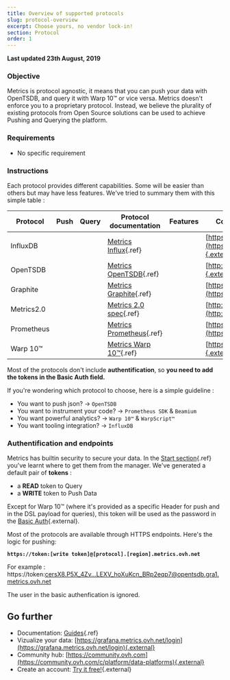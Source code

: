 ```yaml
---
title: Overview of supported protocols
slug: protocol-overview
excerpt: Choose yours, no vendor lock-in!
section: Protocol
order: 1
---
```


**Last updated 23th August, 2019**

### Objective

Metrics is protocol agnostic, it means that you can push your data with OpenTSDB, and query it with Warp 10™ or vice versa.
Metrics doesn't enforce you to a proprietary protocol. Instead, we believe the plurality of existing protocols from Open Source solutions can be used to achieve Pushing and Querying the platform.

### Requirements

- No specific requirement

### Instructions

Each protocol provides different capabilities. Some will be easier than others but may have less features. We've tried to summary them with this simple table :

| Protocol   | Push                         | Query                        | Protocol documentation                                            | Features                                                                          | Corresponding Open Source project                                                                   |
| ---------- | ---------------------------- | ---------------------------- | ----------------------------------------------------------------- | --------------------------------------------------------------------------------- | --------------------------------------------------------------------------------------------------- |
| InfluxDB   | <i class="fas fa-check"></i> | <i class="fas fa-check"></i> | [Metrics Influx](../protocol_influxdb/guide.fr-fr.md){.ref}       | <i class="fas fa-star"></i>                                                       | [https://docs.influxdata.com/influxdb/v1.7/](https://docs.influxdata.com/influxdb/v1.7/){.external} |
| OpenTSDB   | <i class="fas fa-check"></i> | <i class="fas fa-check"></i> | [Metrics OpenTSDB](../protocol_opentsdb/guide.fr-fr.md){.ref}     | <i class="fas fa-star"><i class="fas fa-star">                                    | [http://opentsdb.net/](http://opentsdb.net/){.external}                                             |
| Graphite   | <i class="fas fa-check"></i> | <i class="fas fa-check"></i> | [Metrics Graphite](../protocol_graphite/guide.fr-fr.md){.ref}     | <i class="fas fa-star"><i class="fas fa-star"></i>                                | [https://graphiteapp.org/](https://graphiteapp.org/){.external}                                     |
| Metrics2.0 | <i class="fas fa-check"></i> | <i class="fas fa-times"></i> | [Metrics 2.0 spec](../protocol_opentsdb/guide.fr-fr.md){.ref}     | <i class="fas fa-star"><i class="fas fa-star">                                    | [http://metrics20.org/](http://metrics20.org/){.external}                                           |
| Prometheus | <i class="fas fa-check"></i> | <i class="fas fa-check"></i> | [Metrics Prometheus](../protocol_prometheus/guide.fr-fr.md){.ref} | <i class="fas fa-star"></i><i class="fas fa-star"></i>                            | [https://prometheus.io/](https://prometheus.io/){.external}                                         |
| Warp 10™   | <i class="fas fa-check"></i> | <i class="fas fa-check"></i> | [Metrics Warp 10™](../protocol_warp10/guide.fr-fr.md){.ref}       | <i class="fas fa-star"></i><i class="fas fa-star"></i><i class="fas fa-star"></i> | [https://warp10.io/](https://warp10.io/){.external}                                                 |

Most of the protocols don't include **authentification**, so **you need to add the tokens in the Basic Auth field.**

If you're wondering which protocol to choose, here is a simple guideline :

- You want to push json? -> `OpenTSDB`
- You want to instrument your code? -> `Prometheus SDK` & `Beamium`
- You want powerful analytics? -> `Warp 10™` & `WarpScript™`
- You want tooling integration? ->  `InfluxDB`

### Authentification and endpoints

Metrics has builtin security to secure your data. In the [Start section](../order/){.ref} you've learnt where to get them from the manager. We've generated a default pair of **tokens** :

- a **READ** token to Query
- a **WRITE** token to Push Data

Except for Warp 10™ (where it's provided as a specific Header for push and in the DSL payload for queries), this token will be used as the password in the [Basic Auth](https://en.wikipedia.org/wiki/Basic_access_authentication){.external}.

Most of the protocols are available through HTTPS endpoints. Here's the logic for pushing:

**`https://token:[write token]@[protocol].[region].metrics.ovh.net`**

For example :  https://token:cersX8.P5X_4Zv...LEXV_hoXuKcn_BRp2eqp7@opentsdb.gra1.metrics.ovh.net

The user in the basic authenfication is ignored.

## Go further

- Documentation: [Guides](../product.fr-fr.md){.ref}
- Vizualize your data: [https://grafana.metrics.ovh.net/login](https://grafana.metrics.ovh.net/login){.external}
- Community hub: [https://community.ovh.com](https://community.ovh.com/c/platform/data-platforms){.external}
- Create an account: [Try it free!](https://www.ovh.com/fr/order/express/#/new/express/resume?products=~%28~%28planCode~%27metrics-free-trial~configuration~%28~%28label~%27region~values~%28~%27gra1%29%29%29~option~%28~%29~quantity~1~productId~%27metrics%29%29&paymentMeanRequired=0){.external}
